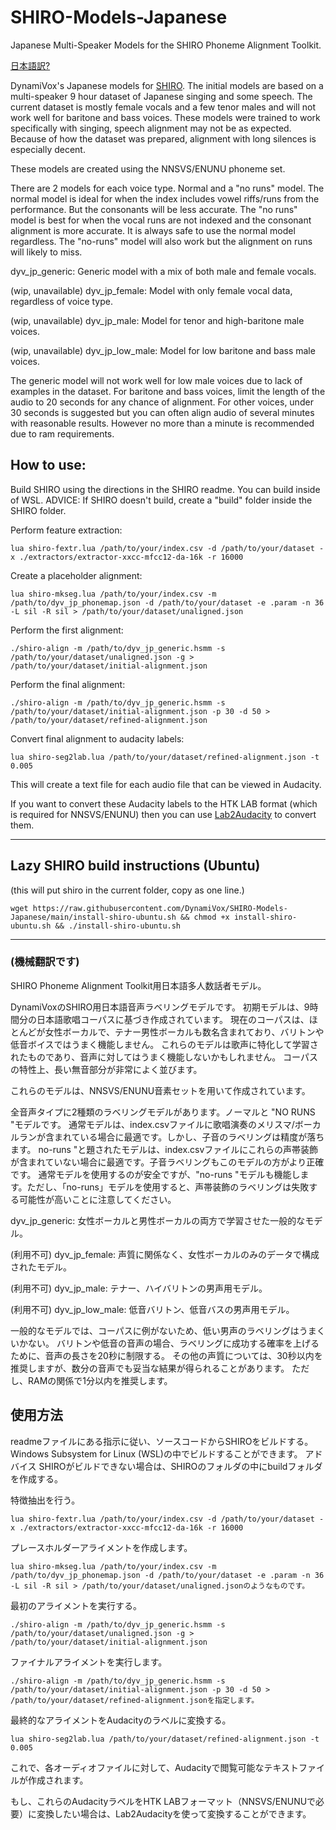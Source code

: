 # SHIRO-Models-Japanese
Japanese Multi-Speaker Models for the SHIRO Phoneme Alignment Toolkit.

[日本語訳?](#機械翻訳です)

DynamiVox's Japanese models for [SHIRO](https://github.com/Sleepwalking/SHIRO).
The initial models are based on a multi-speaker 9 hour dataset of Japanese singing and some speech.
The current dataset is mostly female vocals and a few tenor males and will not work well for baritone and bass voices.
These models were trained to work specifically with singing, speech alignment may not be as expected.
Because of how the dataset was prepared, alignment with long silences is especially decent.

These models are created using the NNSVS/ENUNU phoneme set.

There are 2 models for each voice type. Normal and a "no runs" model.
The normal model is ideal for when the index includes vowel riffs/runs from the performance. But the consonants will be less accurate.
The "no runs" model is best for when the vocal runs are not indexed and the consonant alignment is more accurate.
It is always safe to use the normal model regardless. The "no-runs" model will also work but the alignment on runs will likely to miss.

dyv_jp_generic: Generic model with a mix of both male and female vocals.

(wip, unavailable) dyv_jp_female: Model with only female vocal data, regardless of voice type.

(wip, unavailable) dyv_jp_male: Model for tenor and high-baritone male voices.

(wip, unavailable) dyv_jp_low_male: Model for low baritone and bass male voices.

The generic model will not work well for low male voices due to lack of examples in the dataset.
For baritone and bass voices, limit the length of the audio to 20 seconds for any chance of alignment.
For other voices, under 30 seconds is suggested but you can often align audio of several minutes with reasonable results.
However no more than a minute is recommended due to ram requirements.

## How to use:
Build SHIRO using the directions in the SHIRO readme. You can build inside of WSL.
ADVICE: If SHIRO doesn't build, create a "build" folder inside the SHIRO folder.

Perform feature extraction:
```
lua shiro-fextr.lua /path/to/your/index.csv -d /path/to/your/dataset -x ./extractors/extractor-xxcc-mfcc12-da-16k -r 16000
```

Create a placeholder alignment:
```
lua shiro-mkseg.lua /path/to/your/index.csv -m /path/to/dyv_jp_phonemap.json -d /path/to/your/dataset -e .param -n 36 -L sil -R sil > /path/to/your/dataset/unaligned.json
```

Perform the first alignment:
```
./shiro-align -m /path/to/dyv_jp_generic.hsmm -s /path/to/your/dataset/unaligned.json -g > /path/to/your/dataset/initial-alignment.json
```

Perform the final alignment:
```
./shiro-align -m /path/to/dyv_jp_generic.hsmm -s /path/to/your/dataset/initial-alignment.json -p 30 -d 50 > /path/to/your/dataset/refined-alignment.json
```

Convert final alignment to audacity labels:
```
lua shiro-seg2lab.lua /path/to/your/dataset/refined-alignment.json -t 0.005
```
This will create a text file for each audio file that can be viewed in Audacity.

If you want to convert these Audacity labels to the HTK LAB format (which is required for NNSVS/ENUNU) then you can use [Lab2Audacity](https://github.com/UtaUtaUtau/nnsvslabeling) to convert them.
______
## Lazy SHIRO build instructions (Ubuntu)
(this will put shiro in the current folder, copy as one line.)
```
wget https://raw.githubusercontent.com/DynamiVox/SHIRO-Models-Japanese/main/install-shiro-ubuntu.sh && chmod +x install-shiro-ubuntu.sh && ./install-shiro-ubuntu.sh

```
______
### (機械翻訳です)

SHIRO Phoneme Alignment Toolkit用日本語多人数話者モデル。

DynamiVoxのSHIRO用日本語音声ラベリングモデルです。
初期モデルは、9時間分の日本語歌唱コーパスに基づき作成されています。
現在のコーパスは、ほとんどが女性ボーカルで、テナー男性ボーカルも数名含まれており、バリトンや低音ボイスではうまく機能しません。
これらのモデルは歌声に特化して学習されたものであり、音声に対してはうまく機能しないかもしれません。
コーパスの特性上、長い無音部分が非常によく並びます。

これらのモデルは、NNSVS/ENUNU音素セットを用いて作成されています。

全音声タイプに2種類のラベリングモデルがあります。ノーマルと "NO RUNS "モデルです。
通常モデルは、index.csvファイルに歌唱演奏のメリスマ/ボーカルランが含まれている場合に最適です。しかし、子音のラベリングは精度が落ちます。
no-runs "と題されたモデルは、index.csvファイルにこれらの声帯装飾が含まれていない場合に最適です。子音ラベリングもこのモデルの方がより正確です。
通常モデルを使用するのが安全ですが、"no-runs "モデルも機能します。ただし、「no-runs」モデルを使用すると、声帯装飾のラベリングは失敗する可能性が高いことに注意してください。

dyv_jp_generic: 女性ボーカルと男性ボーカルの両方で学習させた一般的なモデル。

(利用不可) dyv_jp_female: 声質に関係なく、女性ボーカルのみのデータで構成されたモデル。

(利用不可) dyv_jp_male: テナー、ハイバリトンの男声用モデル。

(利用不可) dyv_jp_low_male: 低音バリトン、低音バスの男声用モデル。

一般的なモデルでは、コーパスに例がないため、低い男声のラベリングはうまくいかない。
バリトンや低音の音声の場合、ラベリングに成功する確率を上げるために、音声の長さを20秒に制限する。
その他の声質については、30秒以内を推奨しますが、数分の音声でも妥当な結果が得られることがあります。
ただし、RAMの関係で1分以内を推奨します。

## 使用方法
readmeファイルにある指示に従い、ソースコードからSHIROをビルドする。Windows Subsystem for Linux (WSL)の中でビルドすることができます。
アドバイス SHIROがビルドできない場合は、SHIROのフォルダの中にbuildフォルダを作成する。

特徴抽出を行う。
```
lua shiro-fextr.lua /path/to/your/index.csv -d /path/to/your/dataset -x ./extractors/extractor-xxcc-mfcc12-da-16k -r 16000
```

プレースホルダーアライメントを作成します。
```
lua shiro-mkseg.lua /path/to/your/index.csv -m /path/to/dyv_jp_phonemap.json -d /path/to/your/dataset -e .param -n 36 -L sil -R sil > /path/to/your/dataset/unaligned.jsonのようなものです。
```

最初のアライメントを実行する。
```
./shiro-align -m /path/to/dyv_jp_generic.hsmm -s /path/to/your/dataset/unaligned.json -g > /path/to/your/dataset/initial-alignment.json
```

ファイナルアライメントを実行します。
```
./shiro-align -m /path/to/dyv_jp_generic.hsmm -s /path/to/your/dataset/initial-alignment.json -p 30 -d 50 > /path/to/your/dataset/refined-alignment.jsonを指定します。
```

最終的なアライメントをAudacityのラベルに変換する。
```
lua shiro-seg2lab.lua /path/to/your/dataset/refined-alignment.json -t 0.005
```
これで、各オーディオファイルに対して、Audacityで閲覧可能なテキストファイルが作成されます。

もし、これらのAudacityラベルをHTK LABフォーマット（NNSVS/ENUNUで必要）に変換したい場合は、Lab2Audacityを使って変換することができます。
